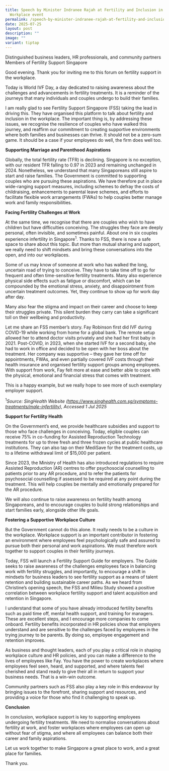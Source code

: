 ```yaml
---
title: Speech by Minister Indranee Rajah at Fertility and Inclusion in the
  Workplace event
permalink: /speech-by-minister-indranee-rajah-at-fertility-and-inclusion-in-the-workplace-event/
date: 2025-07-25
layout: post
description: ""
image: ""
variant: tiptap
---
```

<p>Distinguished business leaders, HR professionals, and community partners
<br>Members of Fertility Support Singapore</p>
<p>Good evening. Thank you for inviting me to this forum on fertility support
in the workplace.</p>
<p>Today is World IVF Day, a day dedicated to raising awareness about the
challenges and advancements in fertility treatments. It is a reminder of
the journeys that many individuals and couples undergo to build their families.</p>
<p>I am really glad to see Fertility Support Singapore (FSS) taking the lead
in driving this. They have organised this platform to talk about fertility
and inclusion in the workplace. The important thing is, by addressing these
issues, we recognise the resilience of couples who have walked this journey,
and reaffirm our commitment to creating supportive environments where both
families and businesses can thrive. It should not be a zero-sum game. It
should be a case if your employees do well, the firm does well too.</p>
<p><strong>Supporting Marriage and Parenthood Aspirations</strong>
</p>
<p>Globally, the total fertility rate (TFR) is declining. Singapore is no
exception, with our resident TFR falling to 0.97 in 2023 and remaining
unchanged in 2024. Nonetheless, we understand that many Singaporeans still
aspire to start and raise families. The Government is committed to supporting
couples who are pursuing these aspirations. We have therefore put in place
wide-ranging support measures, including schemes to defray the costs of
childraising, enhancements to parental leave schemes, and efforts to facilitate
flexible work arrangements (FWAs) to help couples better manage work and
family responsibilities.</p>
<p><strong>Facing Fertility Challenges at Work</strong>
</p>
<p>At the same time, we recognise that there are couples who wish to have
children but have difficulties conceiving. The struggles they face are
deeply personal, often invisible, and sometimes painful. About one in six
couples experience infertility in Singapore<sup>1</sup>. Thanks to FSS,
there is now a safe space to share about this topic. But more than mutual
sharing and support, we really need to shift mindsets and bring these conversations
into the open, and into our workplaces.</p>
<p>Some of us may know of someone at work who has walked the long, uncertain
road of trying to conceive. They have to take time off to go for frequent
and often time-sensitive fertility treatments. Many also experience physical
side effects such as fatigue or discomfort, which can be compounded by
the emotional stress, anxiety, and disappointment from uncertain treatment
outcomes. Yet, they continue to show up for work day after day.</p>
<p>Many also fear the stigma and impact on their career and choose to keep
their struggles private. This silent burden they carry can take a significant
toll on their wellbeing and productivity.</p>
<p>Let me share an FSS member’s story. Fay Robinson first did IVF during
COVID-19 while working from home for a global bank. The remote setup allowed
her to attend doctor visits privately and she had her first baby in 2021.
Post-COVID, in 2023, when she started IVF for a second baby, she had to
work in office and decided to be open with her boss about the treatment.
Her company was supportive – they gave her time off for appointments, FWAs,
and even partially covered IVF costs through their health insurance and
organised fertility support groups among employees. With support from work,
Fay felt more at ease and better able to cope with the physical, emotional
and financial stress that comes with treatment.</p>
<p>This is a happy example, but we really hope to see more of such exemplary
employer support.</p>
<p><sup>1</sup><em>Source: SingHealth Website (<a href="https://www.singhealth.com.sg/symptoms-treatments/male-infertility" rel="noopener noreferrer nofollow" target="_blank">https://www.singhealth.com.sg/symptoms-treatments/male-infertility</a>), Accessed 1 Jul 2025</em>
</p>
<p><strong>Support for Fertility Health</strong>
</p>
<p>On the Government’s end, we provide healthcare subsidies and support to
those who face challenges in conceiving. Today, eligible couples can receive
75% in co-funding for Assisted Reproduction Technology treatments for up
to three fresh and three frozen cycles at public healthcare institutions.
They can also tap on their MediSave for the treatment costs, up to a lifetime
withdrawal limit of $15,000 per patient.</p>
<p>Since 2023, the Ministry of Health has also introduced regulations to
require Assisted Reproduction (AR) centres to offer psychosocial counselling
to patients prior to any AR procedure, and to refer the patients for psychosocial
counselling if assessed to be required at any point during the treatment.
This will help couples be mentally and emotionally prepared for the AR
procedure.</p>
<p>We will also continue to raise awareness on fertility health among Singaporeans,
and to encourage couples to build strong relationships and start families
early, alongside other life goals.</p>
<p><strong>Fostering a Supportive Workplace Culture</strong>
</p>
<p>But the Government cannot do this alone. It really needs to be a culture
in the workplace. Workplace support is an important contributor in fostering
an environment where employees feel psychologically safe and assured to
pursue both their personal and work aspirations. We must therefore work
together to support couples in their fertility journeys.</p>
<p>Today, FSS will launch a Fertility Support Guide for employers. The Guide
seeks to raise awareness of the challenges employees face in balancing
work with fertility struggles, and importantly, to encourage a shift in
mindsets for business leaders to see fertility support as a means of talent
retention and building sustainable career paths. As we heard from Christine’s
opening speech, the FSS and Milieu Study showed a positive correlation
between workplace fertility support and talent acquisition and retention
in Singapore.</p>
<p>I understand that some of you have already introduced fertility benefits
such as paid time off, mental health support, and training for managers.
These are excellent steps, and I encourage more companies to come onboard.
Fertility benefits incorporated in HR policies show that employers understand
and are sensitive to the challenges faced by employees in the trying journey
to be parents. By doing so, employee engagement and retention improves.</p>
<p>As business and thought leaders, each of you play a critical role in shaping
workplace culture and HR policies, and you can make a difference to the
lives of employees like Fay. You have the power to create workplaces where
employees feel seen, heard, and supported, and where talents feel cherished
and stand ready to give their all in return to support your business needs.
That is a win-win outcome.</p>
<p>Community partners such as FSS also play a key role in this endeavour
by bringing issues to the forefront, sharing support and resources, and
providing a voice for those who find it challenging to speak up.</p>
<p><strong>Conclusion</strong>
</p>
<p>In conclusion, workplace support is key to supporting employees undergoing
fertility treatments. We need to normalise conversations about fertility
at work, and foster workplaces where employees can open up without fear
of stigma, and where all employees can balance both their career and family
aspirations.</p>
<p>Let us work together to make Singapore a great place to work, and a great
place for families.</p>
<p>Thank you.</p>